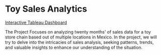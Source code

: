 # Toy Sales Analytics
<a href="https://public.tableau.com/app/profile/yash.tyagi1740/viz/ToySalesAnalytics/Dashboard1"> Interactive Tableau Dashboard</a>


The Project Focuses on analyzing twenty months' of sales data for a toy store chain based out of multiple locations in Mexico. In the project, we will try to delve into the intricacies of sales analysis, seeking patterns, trends, and valuable insights to enhance our understanding of the situation.
